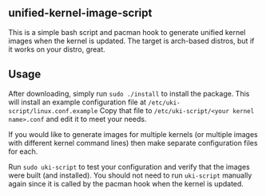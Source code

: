 unified-kernel-image-script
---------------------------
This is a simple bash script and pacman hook to generate unified kernel images when the kernel is updated. The target is arch-based distros, but if it works on your distro, great.

Usage
-----
After downloading, simply run `sudo ./install` to install the package. This will install an example configuration file at `/etc/uki-script/linux.conf.example`
Copy that file to `/etc/uki-script/<your kernel name>.conf` and edit it to meet your needs.

If you would like to generate images for multiple kernels (or multiple images with different kernel command lines) then make separate configuration files for each.

Run `sudo uki-script` to test your configuration and verify that the images were built (and installed). You should not need to run `uki-script` manually again since it is called by the pacman hook when the kernel is updated.
